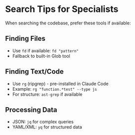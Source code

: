 # Search Tips for Specialists

When searching the codebase, prefer these tools if available:

## Finding Files
- Use `fd` if available: `fd "pattern"`
- Fallback to built-in Glob tool

## Finding Text/Code
- Use `rg` (ripgrep) - pre-installed in Claude Code
- Example: `rg "function.*test" --type js`
- For structure: `ast-grep` if available

## Processing Data
- JSON: `jq` for complex queries
- YAML/XML: `yq` for structured data
